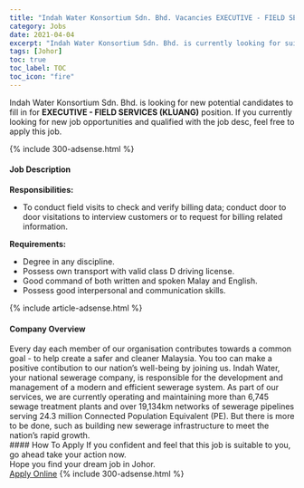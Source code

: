 ```yaml
---
title: "Indah Water Konsortium Sdn. Bhd. Vacancies EXECUTIVE - FIELD SERVICES (KLUANG)" 
category: Jobs 
date: 2021-04-04 
excerpt: "Indah Water Konsortium Sdn. Bhd. is currently looking for suitable person to fill in the EXECUTIVE - FIELD SERVICES (KLUANG) which based in Johor" 
tags: [Johor] 
toc: true 
toc_label: TOC 
toc_icon: "fire" 
--- 
```


<p>Indah Water Konsortium Sdn. Bhd. is looking for new potential candidates to fill in for <b>EXECUTIVE - FIELD SERVICES (KLUANG)</b> position. If you currently looking for new job opportunities and qualified with the job desc, feel free to apply this job.
</p>{% include 300-adsense.html %} 
<div><div><h4>Job Description</h4></div><div><div><span><div><div><div><strong>Responsibilities:</strong></div><ul><li>To conduct field visits to check and verify billing data; conduct door to door visitations to interview customers or to request for billing related information.</li></ul><div><strong>Requirements:</strong></div><ul><li>Degree in any discipline.</li><li>Possess own transport with valid class D driving license.</li><li>Good command of both written and spoken Malay and English.</li><li>Possess good interpersonal and communication skills.</li></ul></div></div></span></div></div></div> 
{% include article-adsense.html %} 
<div><div><h4>Company Overview</h4></div><div><div><span><div><div>
	Every day each member of our organisation contributes towards a common goal - to help create a safer and cleaner Malaysia. You too can make a positive contibution to our nation&#8217;s well-being by joining us. Indah Water, your national sewerage company, is responsible for the development and management of a modern and efficient sewerage system. As part of our services, we are currently operating and maintaining more than 6,745 sewage treatment plants and over 19,134km networks of sewerage pipelines serving 24.3 million Connected Population Equivalent (PE).&#160;But there is more to be done, such as building new sewerage infrastructure to meet the nation&#8217;s rapid growth.</div></div></span></div></div></div> 
#### How To Apply 
If you confident and feel that this job is suitable to you, go ahead take your action now. <br/> 
Hope you find your dream job in Johor. <br/> 
<a href="https://www.jobstreet.com.my/en/job/executive-field-services-kluang-4524117?jobId=jobstreet-my-job-4524117&" class="btn btn--info" target="_blank" rel="nofollow noopenner">Apply Online</a> 
{% include 300-adsense.html %} 